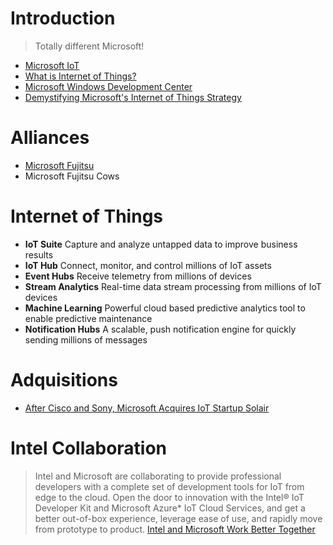 # Introduction

> Totally different Microsoft!

- [Microsoft IoT](https://blogs.microsoft.com/iot/)
- [What is Internet of Things?](https://www.microsoft.com/en-us/server-cloud/internet-of-things/)
- [Microsoft Windows Development Center](https://developer.microsoft.com/en-us/windows/iot)
- [Demystifying Microsoft's Internet of Things Strategy](http://www.forbes.com/sites/janakirammsv/2015/10/20/demystifying-microsofts-internet-of-things-strategy/#5a1017313bd7)

# Alliances

- [Microsoft Fujitsu](http://www.fujitsu.com/us/about/info-center/global-alliances/microsoft/)
- Microsoft Fujitsu Cows

# Internet of Things

- __IoT Suite__ Capture and analyze untapped data to improve business results
- __IoT Hub__ Connect, monitor, and control millions of IoT assets
- __Event Hubs__ Receive telemetry from millions of devices
- __Stream Analytics__ Real-time data stream processing from millions of IoT devices
- __Machine Learning__ Powerful cloud based predictive analytics tool to enable predictive maintenance
- __Notification Hubs__ A scalable, push notification engine for quickly sending millions of messages

# Adquisitions

- [After Cisco and Sony, Microsoft Acquires IoT Startup Solair](http://internetofthingswiki.com/microsoft-acquires-iot-startup-solair/870/)

# Intel Collaboration

> Intel and Microsoft are collaborating to provide professional developers with a complete set of development tools for IoT from edge to the cloud. Open the door to innovation with the Intel® IoT Developer Kit and Microsoft Azure* IoT Cloud Services, and get a better out-of-box experience, leverage ease of use, and rapidly move from prototype to product. [Intel and Microsoft Work Better Together](https://software.intel.com/en-us/iot/microsoft-azure?cid=em-elq-9456&utm_source=elq&utm_medium=email&utm_campaign=9456&elq_cid=1218513&elqTrackId=147798e3523e4455b04ae4140edcdbf6&elq=4349add4045b45f0b8078b586349bf93&elqaid=9456&elqat=1&elqCampaignId=7270)